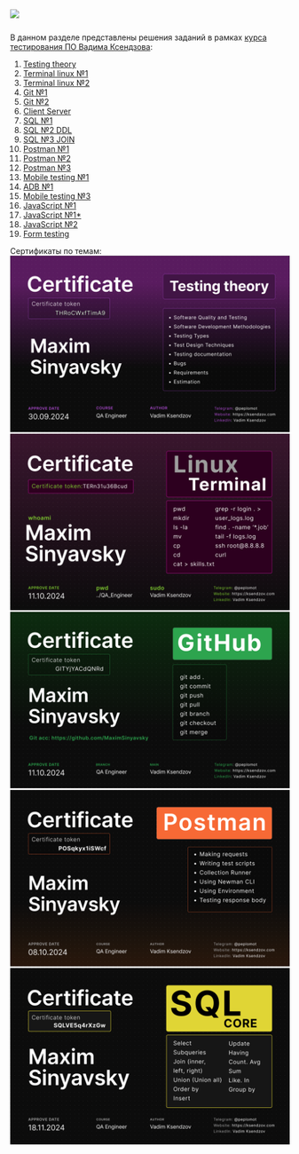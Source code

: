 <h1 align="left">
  <a href="https://git.io/typing-svg">
    <img src="https://readme-typing-svg.herokuapp.com/?lines=Vadim+Ksendzov+course!;&center=true&size=30">
  </a>
</h1>

В данном разделе представлены решения заданий в рамках [курса тестирования ПО Вадима Ксендзова](https://ksendzov.com/):
1. [Testing theory](https://github.com/MaximSinyavsky/Testing-theory)
2. [Terminal linux №1](https://github.com/MaximSinyavsky/Terminal-linux)
3. [Terminal linux №2](https://github.com/MaximSinyavsky/Terminal-linux)
4. [Git №1](https://github.com/MaximSinyavsky/Git)
5. [Git №2](https://github.com/MaximSinyavsky/Git)
6. [Client Server](https://github.com/MaximSinyavsky/Client-Server)
7. [SQL №1](https://github.com/MaximSinyavsky/SQL)
8. [SQL №2 DDL](https://github.com/MaximSinyavsky/SQL)
9. [SQL №3 JOIN](https://github.com/MaximSinyavsky/SQL)
10. [Postman №1](https://github.com/MaximSinyavsky/Postman)
11. [Postman №2](https://github.com/MaximSinyavsky/Postman)
12. [Postman №3](https://github.com/MaximSinyavsky/Postman)
13. [Mobile testing №1](https://github.com/MaximSinyavsky/Mobile-testing)
14. [ADB №1](https://github.com/MaximSinyavsky/ADB)
15. [Mobile testing №3](https://github.com/MaximSinyavsky/Mobile-testing)
16. [JavaScript №1](https://github.com/MaximSinyavsky/Vadim_Ksendzov_course/tree/main/JavaScript/JavaScript_hw_1)
17. [JavaScript №1*](https://github.com/MaximSinyavsky/Vadim_Ksendzov_course/tree/main/JavaScript/JavaScript_hw_1ex)
18. [JavaScript №2](https://github.com/MaximSinyavsky/Vadim_Ksendzov_course/tree/main/JavaScript/JavaScript_hw_2)
19. [Form testing](https://github.com/MaximSinyavsky/Vadim_Ksendzov_course/tree/main/formTasting)

Cертификаты по темам:
![Testing-theory certificate](https://github.com/MaximSinyavsky/MaximSinyavsky/blob/main/assets/certificates/vadim-ksendzov-course-certificate-maxim-sinyavsky-test-theory.png)
![Linux Terminal certificate](https://github.com/MaximSinyavsky/MaximSinyavsky/blob/main/assets/certificates/vadim-ksendzov-course-certificate-maxim-sinyavsky-linux-terminal.png)
![Git certificate](https://github.com/MaximSinyavsky/MaximSinyavsky/blob/main/assets/certificates/vadim-ksendzov-course-certificate-maxim-sinyavsky-git.png)
![Postman certificate](https://github.com/MaximSinyavsky/MaximSinyavsky/blob/main/assets/certificates/vadim-ksendzov-course-certificate-maxim-sinyavsky-postman.png)
![sql certificate](https://github.com/MaximSinyavsky/MaximSinyavsky/blob/main/assets/certificates/vadim-ksendzov-course-certificate-maxim-sinyavsky-sql.png)
